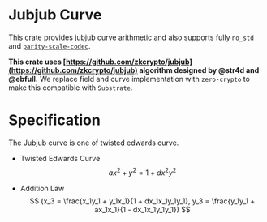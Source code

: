 # Jubjub Curve
This crate provides jubjub curve arithmetic and also supports fully `no_std` and [`parity-scale-codec`](https://github.com/paritytech/parity-scale-codec).

**This crate uses [https://github.com/zkcrypto/jubjub](https://github.com/zkcrypto/jubjub) algorithm designed by @str4d and @ebfull.**
We replace field and curve implementation with `zero-crypto` to make this compatible with `Substrate`.

# Specification
The Jubjub curve is one of twisted edwards curve.

- Twisted Edwards Curve
$$
ax^2 + y^2 = 1 + dx^2y^2
$$

- Addition Law
$$
(x_3 = \frac{x_1y_1 + y_1x_1}{1 + dx_1x_1y_1y_1}, y_3 = \frac{y_1y_1 + ax_1x_1}{1 - dx_1x_1y_1y_1})
$$
